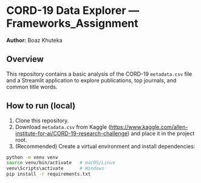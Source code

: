 # CORD-19 Data Explorer — Frameworks_Assignment

**Author:** Boaz Khuteka

## Overview
This repository contains a basic analysis of the CORD-19 `metadata.csv` file and a Streamlit application to explore publications, top journals, and common title words.

## How to run (local)
1. Clone this repository.
2. Download `metadata.csv` from Kaggle (https://www.kaggle.com/allen-institute-for-ai/CORD-19-research-challenge) and place it in the project root.
3. (Recommended) Create a virtual environment and install dependencies:

```bash
python -m venv venv
source venv/bin/activate   # macOS/Linux
venv\Scripts\activate      # Windows
pip install -r requirements.txt
